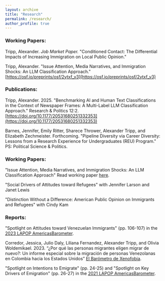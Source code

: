 ```yaml
---
layout: archive
title: "Research"
permalink: /research/
author_profile: true
---
```


### Working Papers:

Tripp, Alexander. *Job Market Paper.* "Conditioned Contact: The Differential Impacts of Increasing Immigration on Local Public Opinion." []() 

Tripp, Alexander. "Issue Attention, Media Narratives, and Immigration Shocks: An LLM Classification Approach." [https://osf.io/preprints/osf/2ytxf_v3](https://osf.io/preprints/osf/2ytxf_v3) 

### Publications: 

Tripp, Alexander. 2025. "Benchmarking AI and Human Text Classifications in the Context of Newspaper Frames: A Multi-Label LLM Classification Approach." Research & Politics 12:2. [https://doi.org/10.1177/20531680251332353](https://doi.org/10.1177/20531680251332353) 

Barnes, Jennifer, Emily Ritter, Sharece Thrower, Alexander Tripp, and Elizabeth Zechmeister. Forthcoming. "Pipeline Diversity via Career Diversity: Lessons from a Research Experience for Undergraduates (REU) Program." PS: Political Science & Politics.

### Working Papers: 
"Issue Attention, Media Narratives, and Immigration Shocks: An LLM Classification Approach" Read working paper [here](https://doi.org/10.31219/osf.io/2ytxf). 

"Social Drivers of Attitudes toward Refugees" with Jennifer Larson and Janet Lewis

"Distinction Without a Difference: American Public Opinion on Immigrants and Refugees" with Cindy Kam

### Reports:

"Spotlight on Attitudes toward Venezuelan Immigrants" (pp. 106-107) in the [2023 LAPOP AmericasBarometer](https://www.vanderbilt.edu/lapop/ab2023/AB2023-Pulse-of-Democracy-final-20231205.pdf).

Corredor, Jessica, Julio Daly, Liliana Fernandez, Alexander Tripp, and Olivia Woldemikael. 2023. “¿Por qué las personas migrantes eligen migrar de nuevo?: Un informe especial sobre la migración de personas Venezolanas en Colombia hacia los Estados Unidos” [El Barómetro de Xenofobia](https://ugc.production.linktr.ee/d0a40b2b-81c5-4e76-999c-36c16e45bd14_Informe-Darie-n--Por-que--las-personas-migrantes-eligen-migrar-de-nuevo--2023--1-.pdf).

"Spotlight on Intentions to Emigrate" (pp. 24-25) and "Spotlight on Key Drivers of Emigration" (pp. 26-27) 
in the [2021 LAPOP AmericasBarometer](https://www.vanderbilt.edu/lapop/ab2021/2021_LAPOP_AmericasBarometer_2021_Pulse_of_Democracy.pdf). 
